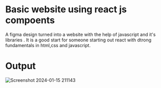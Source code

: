 # Basic website using react js compoents 

A figma design turned into a website with the help of javascript and it's libraries . It is a good start for someone starting out react with dtrong fundamentals in html,css and javascript. 

# Output


![Screenshot 2024-01-15 211143](https://github.com/Rushhhh1/react-website/assets/133624169/593fed2b-93ea-4211-9f55-6cdc9993f9b4)
